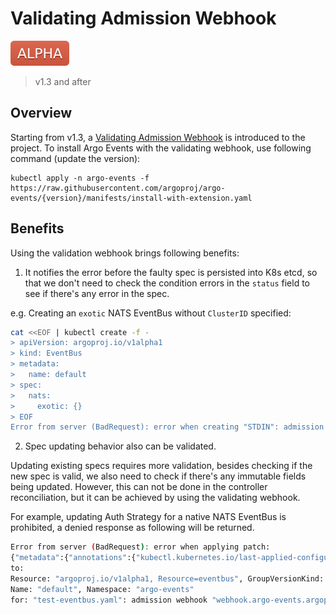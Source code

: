 # Validating Admission Webhook

![alpha](assets/alpha.svg)

> v1.3 and after

## Overview

Starting from v1.3, a
[Validating Admission Webhook](https://kubernetes.io/docs/reference/access-authn-authz/admission-controllers/#validatingadmissionwebhook)
is introduced to the project. To install Argo Events with the validating
webhook, use following command (update the version):

```shell
kubectl apply -n argo-events -f https://raw.githubusercontent.com/argoproj/argo-events/{version}/manifests/install-with-extension.yaml
```

## Benefits

Using the validation webhook brings following benefits:

1. It notifies the error before the faulty spec is persisted into K8s etcd, so
   that we don't need to check the condition errors in the `status` field to see
   if there's any error in the spec.

e.g. Creating an `exotic` NATS EventBus without `ClusterID` specified:

```sh
cat <<EOF | kubectl create -f -
> apiVersion: argoproj.io/v1alpha1
> kind: EventBus
> metadata:
>   name: default
> spec:
>   nats:
>     exotic: {}
> EOF
Error from server (BadRequest): error when creating "STDIN": admission webhook "webhook.argo-events.argoproj.io" denied the request: ClusterID is missing
```

2. Spec updating behavior also can be validated.

Updating existing specs requires more validation, besides checking if the new
spec is valid, we also need to check if there's any immutable fields being
updated. However, this can not be done in the controller reconciliation, but it
can be achieved by using the validating webhook.

For example, updating Auth Strategy for a native NATS EventBus is prohibited, a
denied response as following will be returned.

```sh
Error from server (BadRequest): error when applying patch:
{"metadata":{"annotations":{"kubectl.kubernetes.io/last-applied-configuration":"{\"apiVersion\":\"argoproj.io/v1alpha1\",\"kind\":\"EventBus\",\"metadata\":{\"annotations\":{},\"name\":\"default\",\"namespace\":\"argo-events\"},\"spec\":{\"nats\":{\"native\":{\"replicas\":3}}}}\n"}},"spec":{"nats":{"native":{"auth":null,"maxAge":null,"securityContext":null}}}}
to:
Resource: "argoproj.io/v1alpha1, Resource=eventbus", GroupVersionKind: "argoproj.io/v1alpha1, Kind=EventBus"
Name: "default", Namespace: "argo-events"
for: "test-eventbus.yaml": admission webhook "webhook.argo-events.argoproj.io" denied the request: Auth strategy is not allowed to be updated
```
